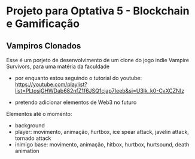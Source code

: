 # Projeto para Optativa 5 - Blockchain e Gamificação

## Vampiros Clonados

Esse é um porjeto de desenvolvimento de um clone do jogo indie Vampire Survivors, para uma matéria da faculdade

- por enquanto estou seguindo o tutorial do youtube: https://youtube.com/playlist?list=PLtosjGHWDab682nfZ1f6JSQ1cjap7Ieeb&si=U3lk_k0-CvXCZNIz
 
- pretendo adicionar elementos de Web3 no futuro

Elementos até o momento: 
- background
- player: movimento, animação, hurtbox, ice spear attack, javelin attack, tornado attack
- inimigo base: movimento, animação, hitbox, hurtbox, hurtsound, death animation
